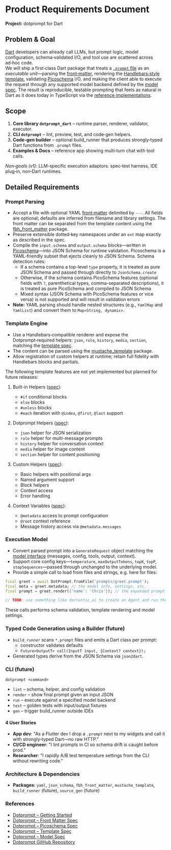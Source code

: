 # Product Requirements Document  
**Project:** dotprompt for Dart

## Problem & Goal  
[Dart](https://dart.dev/) developers can already call LLMs, but prompt logic,
model configuration, schema‑validated I/O, and tool use are scattered across
ad‑hoc code.  
We will ship a first‑class Dart package that treats a [`.prompt`
file](https://google.github.io/dotprompt/getting-started/#the-prompt-file) as an
*executable unit*—parsing the
[front‑matter](https://google.github.io/dotprompt/reference/frontmatter/),
rendering the [Handlebars‑style
template](https://google.github.io/dotprompt/reference/template/), validating
[Picoschema](https://google.github.io/dotprompt/reference/picoschema/) I/O, and
making the client able to execute the request through any supported model
backend defined by the [model
spec](https://google.github.io/dotprompt/reference/model/). The result is
reproducible, testable prompting that feels as natural in Dart as it does today
in TypeScript via the [reference
implementations](https://github.com/google/dotprompt).  

## Scope  
1. **Core library `dotprompt_dart`** – runtime parser, renderer, validator,
   executor.  
2. **CLI `dotprompt`** – lint, preview, test, and code‑gen helpers.  
3. **Code‑gen builder** – optional build_runner that produces strongly‑typed
   Dart functions from `.prompt` files.  
4. **Examples & Docs** – reference app showing multi‑turn chat with tool calls.  

*Non‑goals (v1):* LLM-specific execution adaptors. spec‑test harness, IDE
plug‑in, non‑Dart runtimes.

## Detailed Requirements  

### Prompt Parsing  
* Accept a file with optional YAML
  [front‑matter](https://google.github.io/dotprompt/reference/frontmatter/)
  delimited by `---`. All fields are optional; defaults are inferred from
  filename and library settings. The front matter can be separated from the
  template content using the
  [fbh_front_matter](https://pub.dev/packages/fbh_front_matter) package.
* Preserve extensible dotted‑key namespaces under an `ext` map exactly as
  described in the spec.  
* Compile the `input.schema` and `output.schema` blocks—written in
  [Picoschema](https://google.github.io/dotprompt/reference/picoschema/)—into
  JSON Schema for runtime validation. Picoschema is a YAML‑friendly subset that
  ejects cleanly to JSON Schema. Schema detection rules:
  * If a schema contains a top-level `type` property, it is treated as pure JSON Schema
    and passed through directly to `JsonSchema.create`
  * Otherwise, if the schema contains PicoSchema features (optional fields with `?`,
    parenthetical types, comma-separated descriptions), it is treated as pure PicoSchema
    and compiled to JSON Schema
  * Mixed syntax (JSON Schema with PicoSchema features or vice versa) is not supported
    and will result in validation errors
* **Note:** YAML parsing should handle nested structures (e.g., `YamlMap` and `YamlList`) and convert them to `Map<String, dynamic>`.

### Template Engine
* Use a Handlebars‑compatible renderer and expose the Dotprompt‑required
  helpers: `json`, `role`, `history`, `media`, `section`, matching the [template
  spec](https://google.github.io/dotprompt/reference/template/).
* The content can be parsed using the
  [mustache_template](https://pub.dev/packages/mustache_template) package.
* Allow registration of custom helpers at runtime; retain full fidelity with
  Handlebars blocks and partials.

The following template features are not yet implemented but planned for future releases:

1. Built-in Helpers ([spec](https://google.github.io/dotprompt/reference/template/#built-in-helpers)):
   * `#if` conditional blocks
   * `else` blocks
   * `#unless` blocks
   * `#each` iteration with `@index`, `@first`, `@last` support

2. Dotprompt Helpers ([spec](https://google.github.io/dotprompt/reference/template/#dotprompt-helpers)):
   * `json` helper for JSON serialization
   * `role` helper for multi-message prompts
   * `history` helper for conversation context
   * `media` helper for image content
   * `section` helper for content positioning

3. Custom Helpers ([spec](https://google.github.io/dotprompt/reference/template/#custom-helpers)):
   * Basic helpers with positional args
   * Named argument support
   * Block helpers
   * Context access
   * Error handling

4. Context Variables ([spec](https://google.github.io/dotprompt/reference/template/#context-variables)):
   * `@metadata` access to prompt configuration
   * `@root` context reference
   * Message history access via `@metadata.messages`

### Execution Model  
* Convert parsed prompt into a `GenerateRequest` object matching the [model
  interface](https://google.github.io/dotprompt/reference/model/) (messages,
  config, tools, output, context).  
* Support core config keys—`temperature`, `maxOutputTokens`, `topK`, `topP`,
  `stopSequences`—passed through unchanged to the underlying model.  
* Provide a simple call to load from files and strings, e.g. here for files:

```dart
final greet = await DotPrompt.fromFile('prompts/greet.prompt');
final meta = greet.metadata; // the model info, settings, etc.
final prompt = greet.render({'name': 'Chris'}); // the expanded prompt string

// TODO: use something like dartantic_ai to create an Agent and run the prompt
```  

These calls performs schema validation, template rendering and model settings.

### Typed Code Generation using a Builder (future)
* `build_runner` scans `*.prompt` files and emits a Dart class per prompt:  
  * constructor validates defaults  
  * `Future<OutputT> call(InputT input, {Context? context});`  
* Generated types derive from the JSON Schema via `json2dart`.  

### CLI (future)
`dotprompt <command>`  
* `lint` – schema, helper, and config validation  
* `render` – show final prompt given an input JSON  
* `run` – execute against a specified model backend  
* `test` – golden tests with input/output fixtures  
* `gen` – trigger build_runner outside IDEs  

#### 4 User Stories  
* **App dev**: "As a Flutter dev I drop a `.prompt` next to my widgets and call
  it with strongly‑typed Dart—no raw HTTP."
* **CI/CD engineer**: "I lint prompts in CI so schema drift is caught before
  prod."
* **Researcher**: "I rapidly A/B test temperature settings from the CLI without
  rewriting code."  

### Architecture & Dependencies  
* **Packages**: `yaml`, `json_schema`, `fbh_front_matter`, `mustache_template`,
  `build_runner` (future), `source_gen` (future)  

### References  
* [Dotprompt – Getting Started](https://google.github.io/dotprompt/getting-started/)  
* [Dotprompt – Front Matter Spec](https://google.github.io/dotprompt/reference/frontmatter/)  
* [Dotprompt – Picoschema Spec](https://google.github.io/dotprompt/reference/picoschema/)  
* [Dotprompt – Template Spec](https://google.github.io/dotprompt/reference/template/)  
* [Dotprompt – Model Spec](https://google.github.io/dotprompt/reference/model/)  
* [Dotprompt GitHub Repository](https://github.com/google/dotprompt)  
